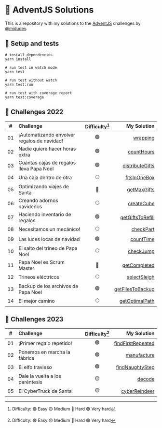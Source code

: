 # 🎄 AdventJS Solutions

This is a repository with my solutions to the [AdventJS](https://adventjs.dev/) challenges by [@midudev](https://twitter.com/midudev).

## 🧪 Setup and tests

```shell
# install dependencies
yarn install

# run test in watch mode
yarn test

# run test without watch
yarn test:run

# run test with coverage report
yarn test:coverage
```

## 🧩 Challenges 2022

|  #  | Challenge                                     | Difficulty[^1]  | My Solution                                                     |
| :-: | :--------------------------------             | :--------:      | ------------------------------------------------------:         |
| 01  | ¡Automatizando envolver regalos de navidad!   |     🟢          | [wrapping](/src/2022/challenge-01/wrapping.ts)                  |
| 02  | Nadie quiere hacer horas extra                |     🟢          | [countHours](/src/2022/challenge-02/countHours.ts)              |
| 03  | Cuántas cajas de regalos lleva Papa Noel      |     🟢          | [distributeGifts](src/2022/challenge-03/distributeGifts.ts)     |
| 04  | Una caja dentro de otra                       |     🌕          | [fitsInOneBox](/src/2022/challenge-04/fitsInOneBox.ts)          |
| 05  | Optimizando viajes de Santa                   |     🔴          | [getMaxGifts](/src/2022/challenge-05/getMaxGifts.ts)            |
| 06  | Creando adornos navideños                     |     🌕          | [createCube](/src/2022/challenge-06/createCube.ts)              |
| 07  | Haciendo inventario de regalos                |     🟢          | [getGiftsToRefill](/src/2022/challenge-07/getGiftsToRefill.ts)  |
| 08  | Necesitamos un mecánico!                      |     🌕          | [checkPart](/src/2022/challenge-08/checkPart.ts)                |
| 09  | Las luces locas de navidad                    |     🟢          | [countTime](/src/2022/challenge-09/countTime.ts)                |
| 10  | El salto del trineo de Papa Noel              |     🌕          | [checkJump](/src/2022/challenge-10/checkJump.ts)                |
| 11  | Papa Noel es Scrum Master                     |     🔴          | [getCompleted](/src/2022/challenge-11/getCompleted.ts)          |
| 12  | Trineos eléctricos                            |     🌕          | [selectSleigh](/src/2022/challenge-12/selectSleigh.ts)          |
| 13  | Backup de los archivos de Papa Noel           |     🟢          | [getFilesToBackup](/src/2022/challenge-13/getFilesToBackup.ts)  |
| 14  | El mejor camino                               |     🌕          | [getOptimalPath](/src/2022/challenge-14/getOptimalPath.ts)      |

## 🧩 Challenges 2023

|  #  | Challenge                             | Difficulty[^1]  | My Solution                                                           |
| :-: | :--------------------------------     | :--------:      | ------------------------------------------------------:               |
| 01  | ¡Primer regalo repetido!              |     🟢          | [findFirstRepeated](/src/2023/challenge-01/findFirstRepeated.ts)      |
| 02  | Ponemos en marcha la fábrica          |     🟢          | [manufacture](/src/2023/challenge-02//manufacture.ts)                 |
| 03  | El elfo travieso                      |     🟢          | [findNaughtyStep](/src/2023/challenge-03//findNaughtyStep.ts)         |
| 04  | Dale la vuelta a los paréntesis       |     🟡          | [decode](/src/2023/challenge-04/decode.ts)                            |
| 05  | El CyberTruck de Santa                |     🟡          | [cyberReindeer](/src/2023/challenge-05/cyberReindeer.ts)              |

[^1]: Difficulty: 🟢 Easy 🟡 Medium 🔴 Hard 🟣 Very hard
